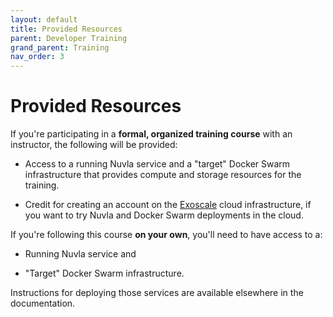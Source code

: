 ```yaml
---
layout: default
title: Provided Resources
parent: Developer Training
grand_parent: Training
nav_order: 3
---
```


Provided Resources
==================

If you're participating in a **formal, organized training course**
with an instructor, the following will be provided:

 - Access to a running Nuvla service and a "target" Docker Swarm
   infrastructure that provides compute and storage resources for the
   training.

 - Credit for creating an account on the
   [Exoscale](https://www.exoscale.com/) cloud infrastructure, if you
   want to try Nuvla and Docker Swarm deployments in the cloud.

If you're following this course **on your own**, you'll need to have
access to a:

 - Running Nuvla service and

 - "Target" Docker Swarm infrastructure.

Instructions for deploying those services are available elsewhere in
the documentation.
